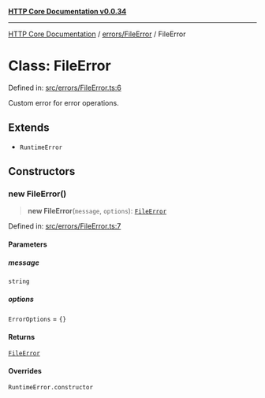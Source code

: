 [**HTTP Core Documentation v0.0.34**](../../../README.md)

***

[HTTP Core Documentation](../../../modules.md) / [errors/FileError](../README.md) / FileError

# Class: FileError

Defined in: [src/errors/FileError.ts:6](https://github.com/stonemjs/http-core/blob/424f80742be298e137f118c0e2e80266a8a78f3c/src/errors/FileError.ts#L6)

Custom error for error operations.

## Extends

- `RuntimeError`

## Constructors

### new FileError()

> **new FileError**(`message`, `options`): [`FileError`](FileError.md)

Defined in: [src/errors/FileError.ts:7](https://github.com/stonemjs/http-core/blob/424f80742be298e137f118c0e2e80266a8a78f3c/src/errors/FileError.ts#L7)

#### Parameters

##### message

`string`

##### options

`ErrorOptions` = `{}`

#### Returns

[`FileError`](FileError.md)

#### Overrides

`RuntimeError.constructor`

